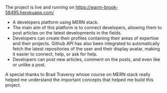 The project is live and running on https://warm-brook-58495.herokuapp.com/

- A developers platform using MERN stack. 
- The main aim of this platform is to connect developers, allowing them to post articles on the latest developments in the fields. 
- Developers can create their profiles containing their areas of expertise and their projects. Github API has also been integrated to automatically fetch the latest repositories of the user and their display avatar, making it easier to connect, help, or ask for help. 
- Developers can post new articles, comment on the posts, and even like or unlike a post. 

A special thanks to Brad Traversy whose course on MERN stack really helped me understand the important concepts that helped me build this project. 
